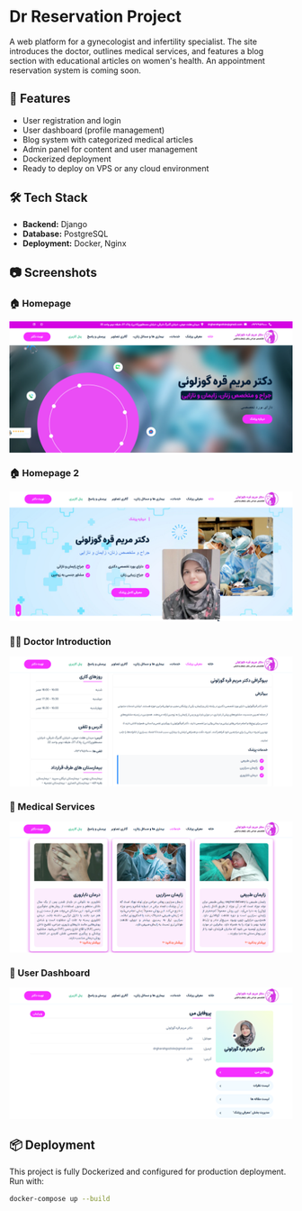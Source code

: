 # Dr Reservation Project

A web platform for a gynecologist and infertility specialist. The site introduces the doctor, outlines medical services, and features a blog section with educational articles on women's health. An appointment reservation system is coming soon.

## 🚀 Features

- User registration and login
- User dashboard (profile management)
- Blog system with categorized medical articles
- Admin panel for content and user management
- Dockerized deployment
- Ready to deploy on VPS or any cloud environment

## 🛠 Tech Stack

- **Backend:** Django
- **Database:** PostgreSQL
- **Deployment:** Docker, Nginx

## 📷 Screenshots

### 🏠 Homepage
![Homepage](screenshots/1.png)

### 🏠 Homepage 2
![Dashboard](screenshots/2.png)

### 🧑‍⚕️ Doctor Introduction
![Doctor Introduction](screenshots/4.png)

### 💊 Medical Services
![Medical Services](screenshots/5.png)

### 👤 User Dashboard
![User Dashboard](screenshots/6.png)

## 📦 Deployment

This project is fully Dockerized and configured for production deployment.  
Run with:

```bash
docker-compose up --build
